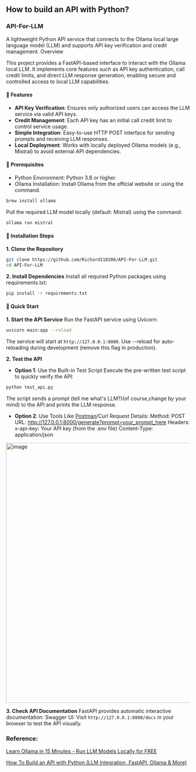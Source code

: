 ## How to build an API with Python?

### API-For-LLM
A lightweight Python API service that connects to the Ollama local large language model (LLM) and supports API key verification and credit management.
Overview

This project provides a FastAPI-based interface to interact with the Ollama local LLM. It implements core features such as API key authentication, call credit limits, and direct LLM response generation, enabling secure and controlled access to local LLM capabilities.

#### 🚀 Features
- **API Key Verification**: Ensures only authorized users can access the LLM service via valid API keys.
- **Credit Management**: Each API key has an initial call credit limit to control service usage.
- **Simple Integration**: Easy-to-use HTTP POST interface for sending prompts and receiving LLM responses.
- **Local Deployment**: Works with locally deployed Ollama models (e.g., Mistral) to avoid external API dependencies.


#### 📌 Prerequisites
- Python Environment: Python 3.8 or higher.
- Ollama Installation:
Install Ollama from the official website or using the command.
```bash
brew install ollama
```
Pull the required LLM model locally (default: Mistral) using the command:
```bash
ollama run mistral
```

#### 📝 Installation Steps

**1. Clone the Repository**
```bash
git clone https://github.com/Richard110206/API-For-LLM.git
cd API-For-LLM
```

**2. Install Dependencies**
Install all required Python packages using requirements.txt:
```bash
pip install -r requirements.txt
```

#### 🔧 Quick Start
**1. Start the API Service**
Run the FastAPI service using Uvicorn:
```bash
uvicorn main:app --reload
```
The service will start at `http://127.0.0.1:8000`.
Use --reload for auto-reloading during development (remove this flag in production).

**2. Test the API**

- **Option 1**: Use the Built-in Test Script
Execute the pre-written test script to quickly verify the API:
```bash
python test_api.py
```
The script sends a prompt (tell me what's LLM?)(of course,change by your mind) to the API and prints the LLM response.

- **Option 2**: Use Tools Like [Postman](https://www.postman.com/downloads/)/Curl
Request Details:
Method: POST
URL: http://127.0.0.1:8000/generate?prompt=your_prompt_here
Headers:
x-api-key: Your API key (from the .env file)
Content-Type: application/json
<img width="564" height="711" alt="image" src="https://github.com/user-attachments/assets/096b2cf8-d7c1-4a2b-930c-13802a90a22a" />



**3. Check API Documentation**
FastAPI provides automatic interactive documentation:
Swagger UI: Visit `http://127.0.0.1:8000/docs` in your browser to test the API visually.


### Reference:

[Learn Ollama in 15 Minutes - Run LLM Models Locally for FREE](https://www.youtube.com/watch?v=UtSSMs6ObqY&t=600s)

[How To Build an API with Python (LLM Integration, FastAPI, Ollama & More)](https://www.youtube.com/watch?v=cy6EAp4iNN4)
